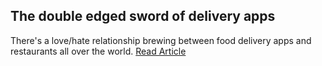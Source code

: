 ## The double edged sword of delivery apps
There's a love/hate relationship brewing between food delivery apps and restaurants all over the world.
[Read Article](http://www.problempad.com/post/the-double-edged-sword-of-food-delivery-apps-igh909)
